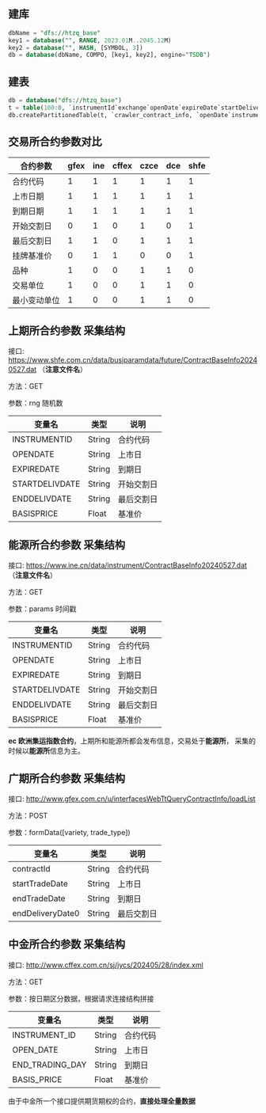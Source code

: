 ## 建库

```SQL
dbName = "dfs://htzq_base"
key1 = database("", RANGE, 2023.01M..2045.12M)
key2 = database("", HASH, [SYMBOL, 3])
db = database(dbName, COMPO, [key1, key2], engine="TSDB")
```

## 建表

```SQL
db = database("dfs://htzq_base")
t = table(100:0, `instrumentId`exchange`openDate`expireDate`startDeliveryDate`endDeliveryDate`basisPrice, [SYMBOL, STRING, DATE, DATE, DATE, DATE, DOUBLE])
db.createPartitionedTable(t, `crawler_contract_info, `openDate`instrumentId, sortColumns=`instrumentId`openDate, keepDuplicates=LAST)
```

## 交易所合约参数对比

| 合约参数     | gfex | ine | cffex | czce | dce | shfe |
| ------------ | ---- | --- | ----- | ---- | --- | ---- |
| 合约代码     | 1    | 1   | 1     | 1    | 1   | 1    |
| 上市日期     | 1    | 1   | 1     | 1    | 1   | 1    |
| 到期日期     | 1    | 1   | 1     | 1    | 1   | 1    |
| 开始交割日   | 0    | 1   | 0     | 1    | 0   | 1    |
| 最后交割日   | 1    | 1   | 0     | 1    | 1   | 1    |
| 挂牌基准价   | 0    | 1   | 1     | 0    | 0   | 1    |
| 品种         | 1    | 0   | 0     | 1    | 1   | 0    |
| 交易单位     | 1    | 0   | 0     | 1    | 1   | 0    |
| 最小变动单位 | 1    | 0   | 0     | 1    | 1   | 0    |

## 上期所合约参数 采集结构

接口: https://www.shfe.com.cn/data/busiparamdata/future/ContractBaseInfo20240527.dat （**注意文件名**）

方法：GET

参数：rng 随机数

| 变量名         | 类型   | 说明       |
| -------------- | ------ | ---------- |
| INSTRUMENTID   | String | 合约代码   |
| OPENDATE       | String | 上市日     |
| EXPIREDATE     | String | 到期日     |
| STARTDELIVDATE | String | 开始交割日 |
| ENDDELIVDATE   | String | 最后交割日 |
| BASISPRICE     | Float  | 基准价     |

## 能源所合约参数 采集结构

接口: https://www.ine.cn/data/instrument/ContractBaseInfo20240527.dat （**注意文件名**）

方法：GET

参数：params 时间戳

| 变量名         | 类型   | 说明       |
| -------------- | ------ | ---------- |
| INSTRUMENTID   | String | 合约代码   |
| OPENDATE       | String | 上市日     |
| EXPIREDATE     | String | 到期日     |
| STARTDELIVDATE | String | 开始交割日 |
| ENDDELIVDATE   | String | 最后交割日 |
| BASISPRICE     | Float  | 基准价     |

**ec 欧洲集运指数合约**，上期所和能源所都会发布信息，交易处于**能源所**， 采集的时候以**能源所**信息为主。

## 广期所合约参数 采集结构

接口: http://www.gfex.com.cn/u/interfacesWebTtQueryContractInfo/loadList

方法：POST

参数：formData([variety, trade_type])

| 变量名           | 类型   | 说明       |
| ---------------- | ------ | ---------- |
| contractId       | String | 合约代码   |
| startTradeDate   | String | 上市日     |
| endTradeDate     | String | 到期日     |
| endDeliveryDate0 | String | 最后交割日 |

## 中金所合约参数 采集结构

接口: http://www.cffex.com.cn/sj/jycs/202405/28/index.xml

方法：GET

参数：按日期区分数据，根据请求连接结构拼接

| 变量名          | 类型   | 说明     |
| --------------- | ------ | -------- |
| INSTRUMENT_ID   | String | 合约代码 |
| OPEN_DATE       | String | 上市日   |
| END_TRADING_DAY | String | 到期日   |
| BASIS_PRICE     | Float  | 基准价   |

由于中金所一个接口提供期货期权的合约，**直接处理全量数据**
